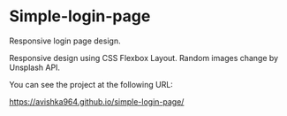 # Simple-login-page
Responsive login page design.

Responsive design using CSS Flexbox Layout. 
Random images change by Unsplash API.

You can see the project at the following URL:

https://avishka964.github.io/simple-login-page/
